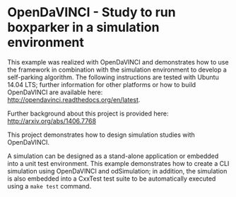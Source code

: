# OpenDaVINCI - Study to run boxparker in a simulation environment

This example was realized with OpenDaVINCI and demonstrates how to use the
framework in combination with the simulation environment to develop a
self-parking algorithm. The following instructions are tested with Ubuntu
14.04 LTS; further information for other platforms or how to build
OpenDaVINCI are available here: http://opendavinci.readthedocs.org/en/latest.

Further background about this project is provided here: http://arxiv.org/abs/1406.7768

This project demonstrates how to design simulation studies with OpenDaVINCI.

A simulation can be designed as a stand-alone application or embedded
into a unit test environment. This example demonstrates how to create
a CLI simulation using OpenDaVINCI and odSimulation; in addition, the
simulation is also embedded into a CxxTest test suite to be automatically
executed using a ``make test`` command.
